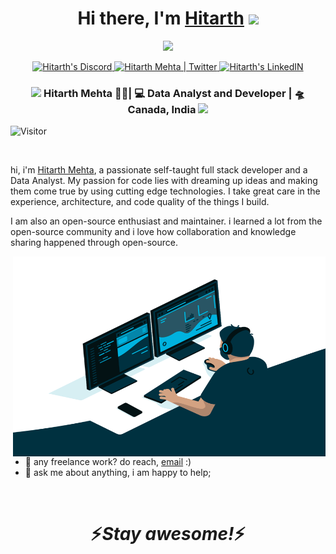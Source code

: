 <div align="center">
   <h1>Hi there, I'm <a href="https://github.com/disuhitarth">Hitarth</a> <img src="https://media.giphy.com/media/hvRJCLFzcasrR4ia7z/giphy.gif" width="25px"> </h1>
   
   
   <img src="https://pronoun.cyou/x/y?subject=He&object=Him&height=20"> 
</div>
<p align='center'>
<a href="https://discord.gg/SxF2vFgn">
  <img  alt="Hitarth's Discord" width="22px" src="https://raw.githubusercontent.com/peterthehan/peterthehan/master/assets/discord.svg" />
</a>
<a href="https://twitter.com/Hitarth_Mehta1">
  <img  alt="Hitarth Mehta | Twitter" width="22px" src="https://raw.githubusercontent.com/peterthehan/peterthehan/master/assets/twitter.svg" />
</a>
<a href="https://www.linkedin.com/in/hitarth-mehta/">
  <img  alt="Hitarth's LinkedIN" width="22px" src="https://raw.githubusercontent.com/peterthehan/peterthehan/master/assets/linkedin.svg" />
</a>
</p>
<div align="center">
<h3><img src="https://media.giphy.com/media/WUlplcMpOCEmTGBtBW/giphy.gif" width="30">  Hitarth Mehta 👩‍💻| 💻 Data Analyst and Developer | 🛸 Canada, India  <img src="https://media.giphy.com/media/WUlplcMpOCEmTGBtBW/giphy.gif" width="30"></h3>
</div>

![Visitor](https://visitor-badge.glitch.me/badge?page_id=disuhitarth.disuhitarth)

<br />

hi, i'm [Hitarth Mehta](https://github.com/disuhitarth), a passionate self-taught full stack developer and a Data Analyst. My passion for code lies with dreaming up ideas and making them come true by using cutting edge technologies. I take great care in the experience, architecture, and code quality of the things I build.

I am also an open-source enthusiast and maintainer. i learned a lot from the open-source community and i love how collaboration and knowledge sharing happened through open-source.


  <img align="right" alt="GIF" src="https://github.com/disuhitarth/disuhitarth/blob/main/code.gif" width="500" height="320" />
  
- 💼 any freelance work? do reach, [email](mailto:disuhitarth@gmail.com) :)
- 💬 ask me about anything, i am happy to help;


<!-- - 👋 Hi, I’m @disuhitarth
- 👀 I’m interested in ...
- 🌱 I’m currently learning ...
- 💞️ I’m looking to collaborate on ...
- 📫 How to reach me ...
 -->
<br />

<h1 align='center'>⚡️<i>Stay awesome!</i>⚡️</h1>
<!---
disuhitarth/disuhitarth is a ✨ special ✨ repository because its `README.md` (this file) appears on your GitHub profile.
You can click the Preview link to take a look at your changes.
--->
